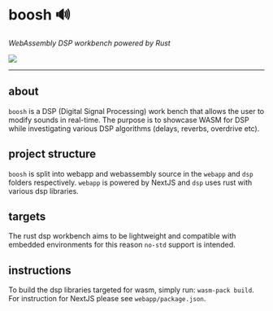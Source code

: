 # boosh 🔊
_WebAssembly DSP workbench powered by Rust_

<img src="https://status.david-dm.org/gh/ostenning/boosh.svg" />

<hr />

## about

`boosh` is a DSP (Digital Signal Processing) work bench that allows the user to modify sounds in real-time. The purpose is to showcase WASM for DSP while investigating various DSP algorithms (delays, reverbs, overdrive etc).

## project structure

`boosh` is split into webapp and webassembly source in the `webapp` and `dsp` folders respectively. `webapp` is powered by NextJS and `dsp` uses rust with various dsp libraries. 

## targets

The rust dsp workbench aims to be lightweight and compatible with embedded environments for this reason `no-std` support is intended.

## instructions

To build the dsp libraries targeted for wasm, simply run: `wasm-pack build`. For instruction for NextJS please see `webapp/package.json`.